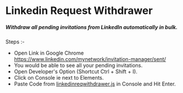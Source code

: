 # Linkedin Request Withdrawer
##### Withdraw all pending invitations from LinkedIn automatically in bulk.
Steps :-
- Open Link in Google Chrome https://www.linkedin.com/mynetwork/invitation-manager/sent/   
- You would be able to see all your pending invitations.
- Open Developer's Option (Shortcut Ctrl + Shift + I).
- Click on Console ie next to Elements.
- Paste Code from [linkedinreqwithdrawer.js](linkedinreqwithdrawer.js) in Console and Hit Enter.
